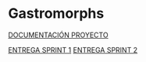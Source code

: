 # Gastromorphs
[DOCUMENTACIÓN PROYECTO](https://drive.google.com/drive/folders/10BAR-XJ_help4yOCDzmv9iwFqjWzYcZD?usp=drive_link)

[ENTREGA SPRINT 1](https://drive.google.com/drive/folders/1M11DXySTR2ksJ53o40h1aX83sgWtKHDL?usp=drive_link)
[ENTREGA SPRINT 2](https://drive.google.com/drive/folders/1kTnmEUoqFy5QeNZskJlNvWExtuT6fM2h)
